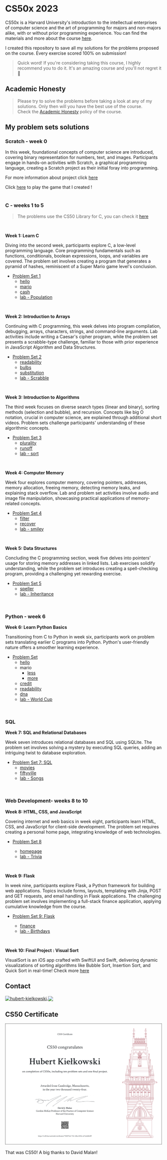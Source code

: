 CS50x 2023
==========

CS50x is a Harvard University's introduction to the intellectual enterprises of computer science and the art of programming for majors and non-majors alike, with or without prior programming experience. You can find the materials and more about the course [here](https://cs50.harvard.edu/x).

I created this repository to save all my solutions for the problems proposed on the course. Every exercise scored 100% on submission!

> Quick word! If you're considering taking this course, I highly recommend you to do it. It's an amazing course and you'll not regret it 🚀

Academic Honesty
------------------------------------------------------------------------------

> Please try to solve the problems before taking a look at any of my solutions. Only then will you have the best use of the course.\
> Check the [Academic Honesty](https://cs50.harvard.edu/x/2023/honesty/) policy of the course.

My problem sets solutions
------------------------------------------------------------------------------------------------

### Scratch - week 0

In this week, foundational concepts of computer science are introduced, covering binary representation for numbers, text, and images. Participants engage in hands-on activities with Scratch, a graphical programming language, creating a Scratch project as their initial foray into programming.

For more information about project click [here](https://github.com/bashubb/CS50x/tree/main/week0)

Click [here](https://scratch.mit.edu/projects/942685897/embed/) to play the game that I created !
<br><br>

### C - weeks 1 to 5

> The problems use the CS50 Library for C, you can check it [here](https://github.com/cs50/libcs50)
<br>

**Week 1: Learn C**

Diving into the second week, participants explore C, a low-level programming language. Core programming fundamentals such as functions, conditionals, boolean expressions, loops, and variables are covered. The problem set involves creating a program that generates a pyramid of hashes, reminiscent of a Super Mario game level's conclusion.

-   [Problem Set 1](https://github.com/bashubb/CS50x/tree/main/week1)
    -   [hello](https://github.com/bashubb/CS50x/tree/main/week1/problem_set1/hello)
    -   [mario](https://github.com/bashubb/CS50x/tree/main/week1/problem_set1/mario-more)
    -   [cash](https://github.com/bashubb/CS50x/tree/main/week1/problem_set1/cash)
    -   [lab - Population](https://github.com/bashubb/CS50x/tree/main/week1/lab1/Population)
<br>

**Week 2: Introduction to Arrays**

Continuing with C programming, this week delves into program compilation, debugging, arrays, characters, strings, and command-line arguments. Lab activities include writing a Caesar's cipher program, while the problem set presents a scrabble-type challenge, familiar to those with prior experience in JavaScript Algorithm and Data Structures.

-   [Problem Set 2](https://github.com/bashubb/CS50x/tree/main/week2)
    -   [readability](https://github.com/bashubb/CS50x/tree/main/week2/problem_set2/readability)
    -   [bulbs](https://github.com/bashubb/CS50x/tree/main/week2/problem_set2/bulbs)
    -   [substitution](https://github.com/bashubb/CS50x/tree/main/week2/problem_set2/substitution)
    -   [lab - Scrabble](https://github.com/bashubb/CS50x/tree/main/week2/lab2/scrabble)
<br>

**Week 3: Introduction to Algorithms**

The third week focuses on diverse search types (linear and binary), sorting methods (selection and bubble), and recursion. Concepts like big O notation, crucial in computer science, are explained through additional short videos. Problem sets challenge participants' understanding of these algorithmic concepts.

-   [Problem Set 3](https://github.com/bashubb/CS50x/tree/main/week3)
    -   [plurality](https://github.com/bashubb/CS50x/tree/main/week3/problem_set3/plurality)
    -   [runoff](https://github.com/bashubb/CS50x/tree/main/week3/problem_set3/runoff)
    -   [lab - sort](https://github.com/bashubb/CS50x/tree/main/week3/lab3/sort)
<br>

**Week 4: Computer Memory**

Week four explores computer memory, covering pointers, addresses, memory allocation, freeing memory, detecting memory leaks, and explaining stack overflow. Lab and problem set activities involve audio and image file manipulation, showcasing practical applications of memory-related concepts.

-   [Problem Set 4](https://github.com/bashubb/CS50x/tree/main/week4)
    -   [filter](https://github.com/bashubb/CS50x/tree/main/week4/problem_set4/filter-less)
    -   [recover](https://github.com/bashubb/CS50x/tree/main/week4/problem_set4/recover)
    -   [lab - smiley](https://github.com/bashubb/CS50x/tree/main/week4/lab4/smiley)
<br>

**Week 5: Data Structures**

Concluding the C programming section, week five delves into pointers' usage for storing memory addresses in linked lists. Lab exercises solidify understanding, while the problem set introduces creating a spell-checking program, providing a challenging yet rewarding exercise.

-   [Problem Set 5](https://github.com/bashubb/CS50x/tree/main/week5)
    -   [speller](https://github.com/bashubb/CS50x/tree/main/week5/problem_set5/speller)
    -   [lab - Inheritance](https://github.com/bashubb/CS50x/tree/main/week5/lab5)
<br>

### Python - week 6


**Week 6: Learn Python Basics**

Transitioning from C to Python in week six, participants work on problem sets translating earlier C programs into Python. Python's user-friendly nature offers a smoother learning experience.

-   [Problem Set](https://github.com/bashubb/CS50x/tree/main/week6)
    -   [hello](https://github.com/bashubb/CS50x/tree/main/week6/problem_set6/sentimental-hello)
    -   mario
        -   [less](https://github.com/bashubb/CS50x/tree/main/week6/problem_set6/sentimental-mario-less)
        -   [more](https://github.com/bashubb/CS50x/tree/main/week6/problem_set6/sentimental-mario-more)
    -   [credit](https://github.com/bashubb/CS50x/tree/main/week6/problem_set6/sentimental-credit)
    -   [readability](https://github.com/bashubb/CS50x/tree/main/week6/problem_set6/sentimental-readability)
    -   [dna](https://github.com/bashubb/CS50x/tree/main/week6/problem_set6/dna)
    -   [lab - World Cup](https://github.com/bashubb/CS50x/tree/main/week6/lab6/world-cup)
<br>


### SQL


**Week 7: SQL and Relational Databases**

Week seven introduces relational databases and SQL using SQLite. The problem set involves solving a mystery by executing SQL queries, adding an intriguing twist to database exploration.

-   [Problem Set 7: SQL](https://github.com/bashubb/CS50x/tree/main/week7)
    -   [movies](https://github.com/bashubb/CS50x/tree/main/week7/problem_set7/movies)
    -   [fiftyville](https://github.com/bashubb/CS50x/tree/main/week7/problem_set7/fiftyville)
    -   [lab - Songs](https://github.com/bashubb/CS50x/tree/main/week7/lab7/songs)
<br>


### Web Development- weeks 8 to 10


**Week 8: HTML, CSS, and JavaScript**

Covering internet and web basics in week eight, participants learn HTML, CSS, and JavaScript for client-side development. The problem set requires creating a personal home page, integrating knowledge of web technologies.

-   [Problem Set 8](https://github.com/bashubb/CS50x/tree/main/week8)

    -   [homepage](https://github.com/bashubb/CS50x/tree/main/week8/problem_set8/homepage)
    -   [lab - Trivia](https://github.com/bashubb/CS50x/tree/main/week8/lab8/trivia)
<br>

**Week 9: Flask**

In week nine, participants explore Flask, a Python framework for building web applications. Topics include forms, layouts, templating with Jinja, POST and GET requests, and email handling in Flask applications. The challenging problem set involves implementing a full-stack finance application, applying cumulative knowledge from the course.

-   [Problem Set 9: Flask](https://github.com/bashubb/CS50x/tree/main/week9)

    -   [finance](https://github.com/bashubb/CS50x/tree/main/week9/problem_set9/finance)
    -   [lab - Birthdays](https://github.com/bashubb/CS50x/tree/main/week9/lab9/birthdays)
<br>

**Week 10: Final Project : Visual Sort**

VisualSort is an iOS app crafted with SwiftUI and Swift, delivering dynamic visualizations of sorting algorithms like Bubble Sort, Insertion Sort, and Quick Sort in real-time!
Check more [here](https://github.com/bashubb/VisualSort)
<br>

Contact
------------------------------------------------------------

<p align="left">
<a href="https://linkedin.com/in/hubert-kielkowski" target="blank"><img align="center" src="https://img.shields.io/badge/LinkedIn-0A66C2.svg?style=for-the-badge&logo=LinkedIn&logoColor=white" alt="hubert-kielkowski"/> <a href="https://discord.gg/https://discord.gg/Hnr2vdnbSX" target="blank"><img align="center" src="https://img.shields.io/badge/Discord-5865F2.svg?style=for-the-badge&logo=Discord&logoColor=white"/></a>
</p>

CS50 Certificate
------------------------------------------------------------------------------

<img src="https://github.com/bashubb/CS50x/blob/main/CS50x%20certificate.png">

That was CS50! A big thanks to David Malan!
